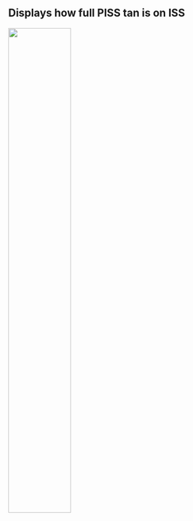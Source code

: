 ## Displays how full PISS tan is on ISS
<img src="https://github.com/user-attachments/assets/f57aa27b-e2f2-4a2d-aeb1-6e3841cb86ee" width="50%" >
